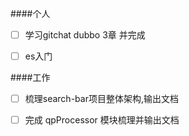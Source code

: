 ####个人

- [ ] 学习gitchat dubbo 3章  并完成
- [ ] es入门





####工作

- [ ] 梳理search-bar项目整体架构,输出文档
- [ ] 完成 qpProcessor 模块梳理并输出文档 

